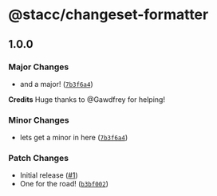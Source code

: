 # @stacc/changeset-formatter

## 1.0.0

### Major Changes

- and a major! ([`7b3f6a4`](https://github.com/stacc/changeset-formatter/commit/7b3f6a4ab08fd9d8933998d177d2743bc65c829f))

**Credits**
Huge thanks to @Gawdfrey for helping!

### Minor Changes

- lets get a minor in here ([`7b3f6a4`](https://github.com/stacc/changeset-formatter/commit/7b3f6a4ab08fd9d8933998d177d2743bc65c829f))

### Patch Changes

- Initial release ([#1](https://github.com/stacc/changeset-formatter/pull/1))
- One for the road! ([`b3bf002`](https://github.com/stacc/changeset-formatter/commit/b3bf002248dd1e625d192becc9a83ed16dd43c10))

